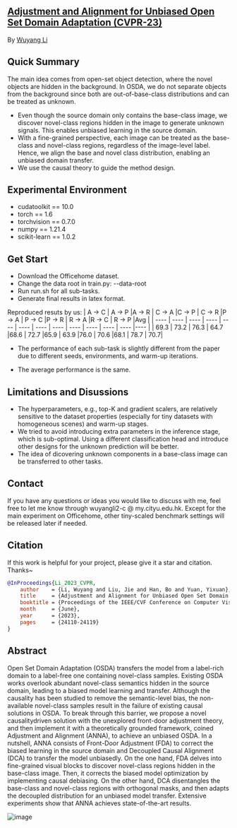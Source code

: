 ## [Adjustment and Alignment for Unbiased Open Set Domain Adaptation (CVPR-23)](https://openaccess.thecvf.com/content/CVPR2023/html/Li_Adjustment_and_Alignment_for_Unbiased_Open_Set_Domain_Adaptation_CVPR_2023_paper.html)

By [Wuyang Li](https://wymancv.github.io/wuyang.github.io/)

## Quick Summary

The main idea comes from open-set object detection, where the novel objects are hidden in the background. In OSDA, we do not separate objects from the background since both are out-of-base-class distributions and can be treated as unknown.

- Even though the source domain only contains the base-class image, we discover novel-class regions hidden in the image to generate unknown signals. This enables unbiased learning in the source domain.
- With a fine-grained perspective, each image can be treated as the base-class and novel-class regions, regardless of the image-level label. Hence, we align the base and novel class distribution, enabling an unbiased domain transfer.
- We use the causal theory to guide the method design.

## Experimental Environment
- cudatoolkit == 10.0
- torch == 1.6
- torchvision == 0.7.0
- numpy == 1.21.4
- scikit-learn == 1.0.2


## Get Start
- Download the Officehome dataset.
- Change the data root in train.py: --data-root
- Run run.sh for all sub-tasks.
- Generate final results in latex format.

Reproduced resuts by us:
|  A $\rightarrow$ C   | A $\rightarrow$ P   |A $\rightarrow$ R    | C $\rightarrow$ A  |C $\rightarrow$ P   | C $\rightarrow$ R |P $\rightarrow$ A   | P $\rightarrow$ C  |P $\rightarrow$ R   | R $\rightarrow$ A  |R $\rightarrow$ C   | R $\rightarrow$ P  |Avg  |
|  ----  | ----  | ----  | ----  | ----  | ----  | ----  | ----  | ----  | ----  | ----  | ----  |----  |
| 69.3  | 73.2 | 76.3 | 64.7 |68.6  | 72.7 |65.9  | 63.9 |76.0  | 70.6 |68.1  | 78.7 | 70.7|


- The performance of each sub-task is slightly different from the paper due to different seeds, environments, and warm-up iterations. 

- The average performance is the same.

## Limitations and Disussions
- The hyperparameters, e.g., top-K and gradient scalers, are relatively sensitive to the dataset properties (especially for tiny datasets with homogeneous scenes) and warm-up stages.
- We tried to avoid introducing extra parameters in the inference stage, which is sub-optimal. Using a different classification head and introduce other designs for the unknown prediction will be better.
- The idea of dicovering unknown components in a base-class image can be transferred to other tasks.

## Contact

If you have any questions or ideas you would like to discuss with me, feel free to let me know through wuyangli2-c @ my.cityu.edu.hk. Except for the main experiment on Officehome, other tiny-scaled benchmark settings will be released later if needed.

## Citation

If this work is helpful for your project, please give it a star and citation. Thanks~

```BibTeX
@InProceedings{Li_2023_CVPR,
    author    = {Li, Wuyang and Liu, Jie and Han, Bo and Yuan, Yixuan},
    title     = {Adjustment and Alignment for Unbiased Open Set Domain Adaptation},
    booktitle = {Proceedings of the IEEE/CVF Conference on Computer Vision and Pattern Recognition (CVPR)},
    month     = {June},
    year      = {2023},
    pages     = {24110-24119}
}
```

## Abstract 

Open Set Domain Adaptation (OSDA) transfers the model from a label-rich domain to a label-free one containing novel-class samples. Existing OSDA works overlook abundant novel-class semantics hidden in the source domain, leading to a biased model learning and transfer. Although the causality has been studied to remove the semantic-level bias, the non-available novel-class samples result in the failure of existing causal solutions in OSDA. To break through this barrier, we propose a novel causalitydriven solution with the unexplored front-door adjustment theory, and then implement it with a theoretically grounded framework, coined Adjustment and Alignment (ANNA), to achieve an unbiased OSDA. In a nutshell, ANNA consists of Front-Door Adjustment (FDA) to correct the biased learning in the source domain and Decoupled Causal Alignment (DCA) to transfer the model unbiasedly. On the one hand, FDA delves into fine-grained visual blocks to discover novel-class regions hidden in the base-class image. Then, it corrects the biased model optimization by implementing causal debiasing. On the other hand, DCA disentangles the base-class and novel-class regions with orthogonal masks, and then adapts the decoupled distribution for an unbiased model transfer. Extensive experiments show that ANNA achieves state-of-the-art results. 

![image](./assets/mot.png)
